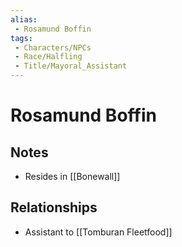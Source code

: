 ```yaml
---
alias: 
 - Rosamund Boffin
tags: 
 - Characters/NPCs
 - Race/Halfling
 - Title/Mayoral_Assistant
---
```


# Rosamund Boffin
## Notes
- Resides in [[Bonewall]]

## Relationships
- Assistant to [[Tomburan Fleetfood]]